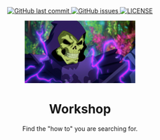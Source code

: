 <p align="center">
    <a href="https://github.com/DeathChron/workshop/commits/main">
    <img alt="GitHub last commit" src="https://img.shields.io/github/last-commit/DeathChron/workshop?style=for-the-badge">
    </a>
    <a href="https://github.com/DeathChron/workshop/issues">
        <img alt="GitHub issues" src="https://img.shields.io/github/issues/DeathChron/workshop?style=for-the-badge">
    </a>
    <a href="https://github.com/DeathChron/workshop/blob/main/LICENSE.md">
        <img alt="LICENSE" src="https://img.shields.io/github/license/DeathChron/workshop?style=for-the-badge">
    </a>
</p>

<p align="center">
  <a href="https://github.com/DeathChron/workshop">
    <img src=".github/img/skeletor.jpg" alt="Skeletor" width="50%"/>
  </a>

  <h1 align="center">Workshop</h1>

  <p align="center">
    Find the "how to" you are searching for.
  </p>
</p>


